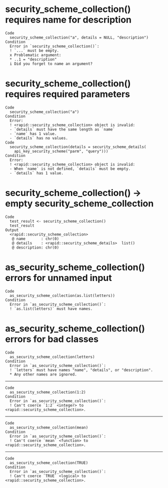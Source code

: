 # security_scheme_collection() requires name for description

    Code
      security_scheme_collection("a", details = NULL, "description")
    Condition
      Error in `security_scheme_collection()`:
      ! `...` must be empty.
      x Problematic argument:
      * ..1 = "description"
      i Did you forget to name an argument?

# security_scheme_collection() requires required parameters

    Code
      security_scheme_collection("a")
    Condition
      Error:
      ! <rapid::security_scheme_collection> object is invalid:
      - `details` must have the same length as `name`
      - `name` has 1 value.
      - `details` has no values.
    Code
      security_scheme_collection(details = security_scheme_details(
        api_key_security_scheme("parm", "query")))
    Condition
      Error:
      ! <rapid::security_scheme_collection> object is invalid:
      - When `name` is not defined, `details` must be empty.
      - `details` has 1 value.

# security_scheme_collection() -> empty security_scheme_collection

    Code
      test_result <- security_scheme_collection()
      test_result
    Output
      <rapid::security_scheme_collection>
       @ name       : chr(0) 
       @ details    : <rapid::security_scheme_details>  list()
       @ description: chr(0) 

# as_security_scheme_collection() errors for unnamed input

    Code
      as_security_scheme_collection(as.list(letters))
    Condition
      Error in `as_security_scheme_collection()`:
      ! `as.list(letters)` must have names.

# as_security_scheme_collection() errors for bad classes

    Code
      as_security_scheme_collection(letters)
    Condition
      Error in `as_security_scheme_collection()`:
      ! `letters` must have names "name", "details", or "description".
      * Any other names are ignored.

---

    Code
      as_security_scheme_collection(1:2)
    Condition
      Error in `as_security_scheme_collection()`:
      ! Can't coerce `1:2` <integer> to <rapid::security_scheme_collection>.

---

    Code
      as_security_scheme_collection(mean)
    Condition
      Error in `as_security_scheme_collection()`:
      ! Can't coerce `mean` <function> to <rapid::security_scheme_collection>.

---

    Code
      as_security_scheme_collection(TRUE)
    Condition
      Error in `as_security_scheme_collection()`:
      ! Can't coerce `TRUE` <logical> to <rapid::security_scheme_collection>.


